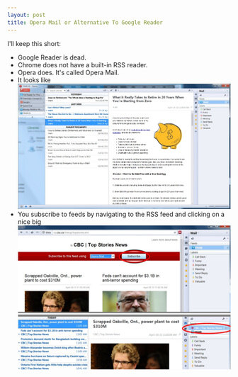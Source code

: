 ```yaml
---
layout: post
title: Opera Mail or Alternative To Google Reader
---
```


I'll keep this short:

- Google Reader is dead.
- Chrome does not have a built-in RSS reader.
- Opera does. It's called Opera Mail. 
- It looks like ![this](/images/operaFeeds.jpg)
- You subscribe to feeds by navigating to the RSS feed and clicking on a nice big ![subscribe button](/images/operaSubscribe.jpg)


